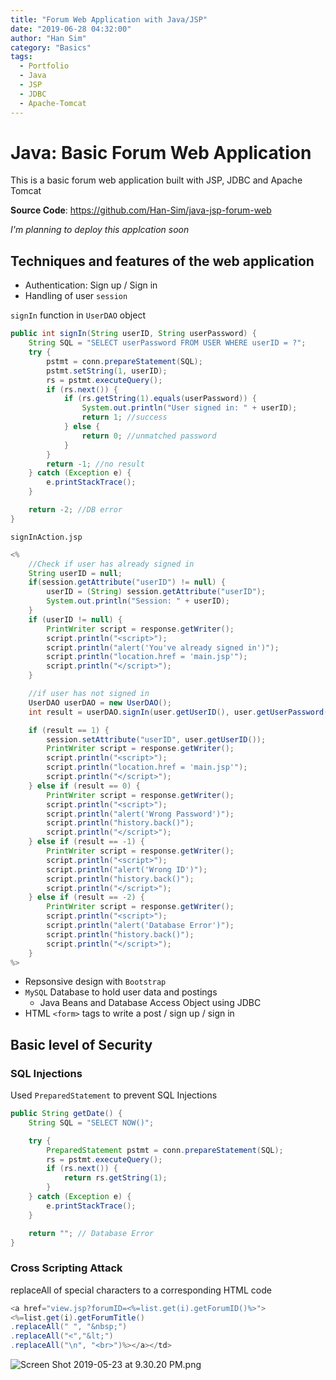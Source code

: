 ```yaml
---
title: "Forum Web Application with Java/JSP"
date: "2019-06-28 04:32:00"
author: "Han Sim"
category: "Basics"
tags:
  - Portfolio
  - Java
  - JSP
  - JDBC
  - Apache-Tomcat
---
```


# Java: Basic Forum Web Application

This is a basic forum web application built with JSP, JDBC and Apache Tomcat

**Source Code**: https://github.com/Han-Sim/java-jsp-forum-web

_I'm planning to deploy this applcation soon_

## Techniques and features of the web application

- Authentication: Sign up / Sign in
- Handling of user `session`

`signIn` function in `UserDAO` object

```Java
public int signIn(String userID, String userPassword) {
    String SQL = "SELECT userPassword FROM USER WHERE userID = ?";
    try {
        pstmt = conn.prepareStatement(SQL);
        pstmt.setString(1, userID);
        rs = pstmt.executeQuery();
        if (rs.next()) {
            if (rs.getString(1).equals(userPassword)) {
                System.out.println("User signed in: " + userID);
                return 1; //success
            } else {
                return 0; //unmatched password
            }
        }
        return -1; //no result
    } catch (Exception e) {
        e.printStackTrace();
    }

    return -2; //DB error
}
```

`signInAction.jsp`

```Java
<%
    //Check if user has already signed in
    String userID = null;
    if(session.getAttribute("userID") != null) {
        userID = (String) session.getAttribute("userID");
        System.out.println("Session: " + userID);
    }
    if (userID != null) {
        PrintWriter script = response.getWriter();
        script.println("<script>");
        script.println("alert('You've already signed in')");
        script.println("location.href = 'main.jsp'");
        script.println("</script>");
    }

    //if user has not signed in
    UserDAO userDAO = new UserDAO();
    int result = userDAO.signIn(user.getUserID(), user.getUserPassword());

    if (result == 1) {
        session.setAttribute("userID", user.getUserID());
        PrintWriter script = response.getWriter();
        script.println("<script>");
        script.println("location.href = 'main.jsp'");
        script.println("</script>");
    } else if (result == 0) {
        PrintWriter script = response.getWriter();
        script.println("<script>");
        script.println("alert('Wrong Password')");
        script.println("history.back()");
        script.println("</script>");
    } else if (result == -1) {
        PrintWriter script = response.getWriter();
        script.println("<script>");
        script.println("alert('Wrong ID')");
        script.println("history.back()");
        script.println("</script>");
    } else if (result == -2) {
        PrintWriter script = response.getWriter();
        script.println("<script>");
        script.println("alert('Database Error')");
        script.println("history.back()");
        script.println("</script>");
    }
%>
```

- Repsonsive design with `Bootstrap`
- `MySQL` Database to hold user data and postings
  - Java Beans and Database Access Object using JDBC
- HTML `<form>` tags to write a post / sign up / sign in

## Basic level of Security

### SQL Injections

Used `PreparedStatement` to prevent SQL Injections

```Java
public String getDate() {
    String SQL = "SELECT NOW()";

    try {
        PreparedStatement pstmt = conn.prepareStatement(SQL);
        rs = pstmt.executeQuery();
        if (rs.next()) {
            return rs.getString(1);
        }
    } catch (Exception e) {
        e.printStackTrace();
    }

    return ""; // Database Error
}
```

### Cross Scripting Attack

replaceAll of special characters to a corresponding HTML code

```Java
<a href="view.jsp?forumID=<%=list.get(i).getForumID()%>">
<%=list.get(i).getForumTitle()
.replaceAll(" ", "&nbsp;")
.replaceAll("<","&lt;")
.replaceAll("\n", "<br>")%></a></td>
```

![Screen Shot 2019-05-23 at 9.30.20 PM.png](https://i.loli.net/2019/05/24/5ce74989ef1ed67804.png)
